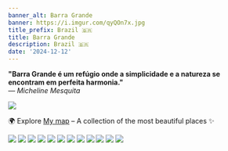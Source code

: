 ```yaml
---
banner_alt: Barra Grande
banner: https://i.imgur.com/qyQOn7x.jpg
title_prefix: Brazil 🇧🇷
title: Barra Grande
description: Brazil 🇧🇷
date: '2024-12-12'
---
```


**"Barra Grande é um refúgio onde a simplicidade e a natureza se encontram em perfeita harmonia."**  
— *Micheline Mesquita*

![](https://imgur.com/eFiuM29.jpeg)

🌍 Explore [My map](https://maps.app.goo.gl/KVtVeT6mxys53zaWA) – A collection of the most beautiful places ✨

![](https://imgur.com/C1UTgAT.jpg)
![](https://imgur.com/vDGkP5X.jpg)
![](https://imgur.com/Kd4gBNZ.jpg)
![](https://imgur.com/wZJlE7c.jpg)
![](https://imgur.com/pJbP6Ko.jpg)
![](https://imgur.com/moSOgpA.jpg)
![](https://imgur.com/dYokYlA.jpg)
![](https://imgur.com/tpHTnBY.jpg)
![](https://imgur.com/qsESVo0.jpg)
![](https://imgur.com/OllGTrF.jpg)
![](https://imgur.com/OxuBAEc.jpg)
![](https://imgur.com/5atURCr.jpg)